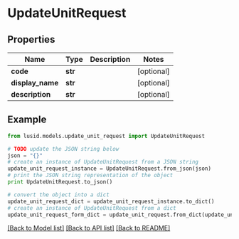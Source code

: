 # UpdateUnitRequest


## Properties
Name | Type | Description | Notes
------------ | ------------- | ------------- | -------------
**code** | **str** |  | [optional] 
**display_name** | **str** |  | [optional] 
**description** | **str** |  | [optional] 

## Example

```python
from lusid.models.update_unit_request import UpdateUnitRequest

# TODO update the JSON string below
json = "{}"
# create an instance of UpdateUnitRequest from a JSON string
update_unit_request_instance = UpdateUnitRequest.from_json(json)
# print the JSON string representation of the object
print UpdateUnitRequest.to_json()

# convert the object into a dict
update_unit_request_dict = update_unit_request_instance.to_dict()
# create an instance of UpdateUnitRequest from a dict
update_unit_request_form_dict = update_unit_request.from_dict(update_unit_request_dict)
```
[[Back to Model list]](../README.md#documentation-for-models) [[Back to API list]](../README.md#documentation-for-api-endpoints) [[Back to README]](../README.md)


